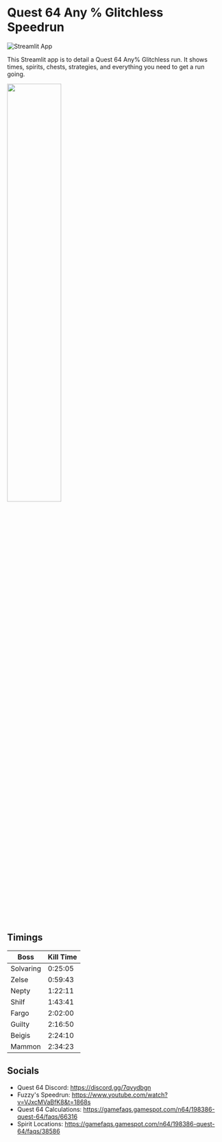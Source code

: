 # Quest 64 Any % Glitchless Speedrun

![Streamlit App](https://quest64speedrun.streamlit.app/)

This Streamlit app is to detail a Quest 64 Any% Glitchless run. 
It shows times, spirits, chests, strategies, and everything you need to get a run going.

<img src="https://assets-prd.ignimgs.com/2023/03/11/quest64-1678500187713.jpg" width=50% height=50%>

## Timings

| Boss | Kill Time |
| ------------- | ------------- |
| Solvaring | 0:25:05 |
| Zelse | 0:59:43 |
| Nepty | 1:22:11 |
| Shilf | 1:43:41 |
| Fargo | 2:02:00 |
| Guilty | 2:16:50 |
| Beigis | 2:24:10 |
| Mammon | 2:34:23 |

## Socials
- Quest 64 Discord: https://discord.gg/7qvydbgn
- Fuzzy's Speedrun: https://www.youtube.com/watch?v=VJxcMVaBfK8&t=1868s
- Quest 64 Calculations: https://gamefaqs.gamespot.com/n64/198386-quest-64/faqs/66316
- Spirit Locations: https://gamefaqs.gamespot.com/n64/198386-quest-64/faqs/38586
